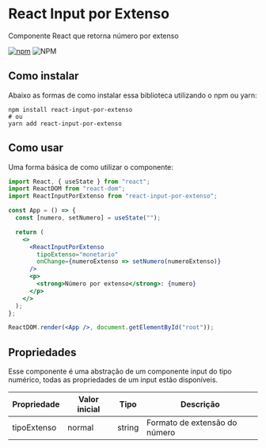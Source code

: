 # React Input por Extenso

Componente React que retorna número por extenso

[![npm](https://img.shields.io/npm/v/react-input-por-extenso)](https://www.npmjs.com/package/react-input-por-extenso) ![NPM](https://img.shields.io/npm/l/react-input-por-extenso)

## Como instalar

Abaixo as formas de como instalar essa biblioteca utilizando o npm ou yarn:

```
npm install react-input-por-extenso
# ou
yarn add react-input-por-extenso
```

## Como usar

Uma forma básica de como utilizar o componente:

```jsx
import React, { useState } from "react";
import ReactDOM from "react-dom";
import ReactInputPorExtenso from "react-input-por-extenso";

const App = () => {
  const [numero, setNumero] = useState("");

  return (
    <>
      <ReactInputPorExtenso
        tipoExtenso="monetario"
        onChange={numeroExtenso => setNumero(numeroExtenso)}
      />
      <p>
        <strong>Número por extenso</strong>: {numero}
      </p>
    </>
  );
};

ReactDOM.render(<App />, document.getElementById("root"));
```

## Propriedades

Esse componente é uma abstração de um componente input do tipo numérico,
todas as propriedades de um input estão disponíveis.

| Propriedade | Valor inicial | Tipo   | Descrição                     |
| ----------- | ------------- | ------ | ----------------------------- |
| tipoExtenso | normal        | string | Formato de extensão do número |
